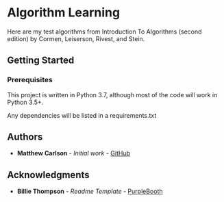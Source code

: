 # Algorithm Learning

Here are my test algorithms from Introduction To Algorithms (second edition) by Cormen, Leiserson, Rivest, and Stein.

## Getting Started



### Prerequisites

This project is written in Python 3.7, although most of the code will work in Python 3.5+.

Any dependencies will be listed in a requirements.txt

## Authors

* **Matthew Carlson** - *Initial work* - [GitHub](https://github.com/Matthew-Carlson)

## Acknowledgments

* **Billie Thompson** - *Readme Template* - [PurpleBooth](https://github.com/PurpleBooth)
